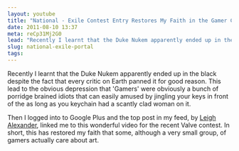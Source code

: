 ```yaml
---
layout: youtube
title: "National - Exile Contest Entry Restores My Faith in the Gamer Community"
date: 2011-08-10 13:37 
meta: reCp31Mj2G0
lead: "Recently I learnt that the Duke Nukem apparently ended up in the black despite the fact that every critic on Earth panned it for good reason. This lead to the obvious depression that 'Gamers' were obviously a bunch of porridge brained idiots that can easily amused by jingling your keys in front of the as long as you keychain had a scantly clad woman on it."
slug: national-exile-portal
tags:
---
```

Recently I learnt that the Duke Nukem apparently ended up in the black despite the fact that every critic on Earth panned it for good reason. This lead to the obvious depression that 'Gamers' were obviously a bunch of porridge brained idiots that can easily amused by jingling your keys in front of the as long as you keychain had a scantly clad woman on it. 

Then I logged into to Google Plus and the top post in my feed, by [Leigh Alexander](http://sexyvideogameland.blogspot.com/), linked me to this wonderful video for the recent Valve contest. In short, this has restored my faith that some, although a very small group, of gamers actually care about art. 
